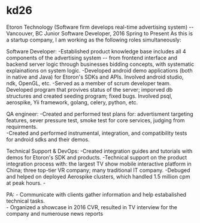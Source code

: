 # kd26



Etoron Technology (Software firm develops real-time advertising system)  -- Vancouver, BC
Junior Software Developer, 2016 Spring to Present
As this is a startup company, I am working as the following roles simultaneously:

Software Developer: 
	-Established product knowledge base includes all 4 components of the advertising system -- from frontend interface and backend server logic through businesses bidding concepts, with systematic explainations on system logic. 
	-Developed android demo applications (both in native and Java) for Etoron's SDKs and APIs. Involved android studio, ndk, OpenGL, etc. 
	-Served as a member of scrum developer team. Developed program that provives status of the server; imporved db structures and created seeding program; fixed bugs. Involved psql, aerospike, Yii framework, golang, celery, python, etc.  

QA engineer:
	-Created and performed test plans for: advertisment targeting features, sever pressure test, smoke test for core services, judging from requirments.   
	-Created and performed instrumental, integration, and compatibility tests for android sdks and their demos.

Technical Support & DevOps:
	-Created integration guides and tutorials with demos for Etoron's SDK and products.
	-Technical support on the product integration process with: the largest TV show mobile interactive platform in China; three top-tier VR company; many traditional IT company.
	-Debuged and helped on deployed Aerospike clusters, which handled 1.5 million cpm at peak hours. 
	-

PA:
	- Communicate with clients gather information and help estabalished technical tasks.  
	- Organized a showcase in 2016 CVR, resulted in TV interview for the company and numerouse news reports
